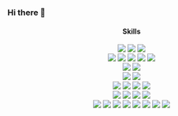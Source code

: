 ### Hi there 👋

<div align="center">
  <div>
    <div>
     <h4>Skills</h4>
      <div>
       <img src="https://img.shields.io/badge/JAVA-007396?style=for-the-badge&logo=OpenJDK&logoColor=white">
       <img src="https://img.shields.io/badge/Spring-6DB33F?style=for-the-badge&logo=Spring&logoColor=white">
       <img src="https://img.shields.io/badge/Spring Boot-6DB33F?style=for-the-badge&logo=Spring Boot&logoColor=white">
      </div>
      <div>
       <img src="https://img.shields.io/badge/JUnit5-25A162?style=for-the-badge&logo=JUnit5&logoColor=white">
       <img src="https://img.shields.io/badge/Apache Maven-C71A36?style=for-the-badge&logo=Apache Maven&logoColor=white">
        <img src="https://img.shields.io/badge/Gradle-02303A?style=for-the-badge&logo=Gradle&logoColor=white">
       <img src="https://img.shields.io/badge/Apache Tomcat-F8DC75?style=for-the-badge&logo=Apache Tomcat&logoColor=white">
        <img src="https://img.shields.io/badge/NGINX-009639?style=for-the-badge&logo=NGINX&logoColor=white">
      </div>
      <div>
        <img src="https://img.shields.io/badge/MySQL-4479A1?style=for-the-badge&logo=MySQL&logoColor=white">
        <img src="https://img.shields.io/badge/Hibernate-59666C?style=for-the-badge&logo=Hibernate&logoColor=white">
      </div>
      <div>
       <img src="https://img.shields.io/badge/Redis-DC382D?style=for-the-badge&logo=Redis&logoColor=white">
        <img src="https://img.shields.io/badge/Docker-2496ED?style=for-the-badge&logo=Docker&logoColor=white">
      </div>
      <div>
        <img src="https://img.shields.io/badge/IntelliJ IDEA-000000?style=for-the-badge&logo=IntelliJ IDEA&logoColor=white">
        <img src="https://img.shields.io/badge/Slack-4A154B?style=for-the-badge&logo=Slack&logoColor=white">
        <img src="https://img.shields.io/badge/Jira-0052CC?style=for-the-badge&logo=Jira&logoColor=white">
        <img src="https://img.shields.io/badge/Confluence-172B4D?style=for-the-badge&logo=Confluence&logoColor=white">
      </div>
      <div>
        <img src="https://img.shields.io/badge/Git-F05032?style=for-the-badge&logo=Git&logoColor=white">
        <img src="https://img.shields.io/badge/Gitlab-FC6D26?style=for-the-badge&logo=Gitlab&logoColor=white">
        <img src="https://img.shields.io/badge/Bitbucket-0052CC?style=for-the-badge&logo=Bitbucket&logoColor=white">
        <img src="https://img.shields.io/badge/Swagger-85EA2D?style=for-the-badge&logo=Swagger&logoColor=white">
      </div>
      <div>
        <img src="https://img.shields.io/badge/AWS S3-569A31?style=for-the-badge&logo=AWS S3&logoColor=white">
        <img src="https://img.shields.io/badge/AWS SQS-FF4F8B?style=for-the-badge&logo=AWS SQS&logoColor=white">
        <img src="https://img.shields.io/badge/AWS API Gateway-FF4F8B?style=for-the-badge&logo=AWS API Gateway&logoColor=white">
        <img src="https://img.shields.io/badge/AWS Lambda-FF9900?style=for-the-badge&logo=AWS Lambda&logoColor=white">
        <img src="https://img.shields.io/badge/AWS Fargate-FF9900?style=for-the-badge&logo=AWS Lambda&logoColor=white">
        <img src="https://img.shields.io/badge/AWS CloudWatch-FF4F8B?style=for-the-badge&logo=AWS CloudWatch&logoColor=white">
        <img src="https://img.shields.io/badge/AWS EC2-FF9900?style=for-the-badge&logo=AWS EC2&logoColor=white">
        <img src="https://img.shields.io/badge/AWS ECS-FF9900?style=for-the-badge&logo=AWS ECS&logoColor=white">
      </div>
     </div>
 </div>

<!--
**taewonh/taewonh** is a ✨ _special_ ✨ repository because its `README.md` (this file) appears on your GitHub profile.

Here are some ideas to get you started:

- 🔭 I’m currently working on ...
- 🌱 I’m currently learning ...
- 👯 I’m looking to collaborate on ...
- 🤔 I’m looking for help with ...
- 💬 Ask me about ...
- 📫 How to reach me: ...
- 😄 Pronouns: ...
- ⚡ Fun fact: ...
-->
